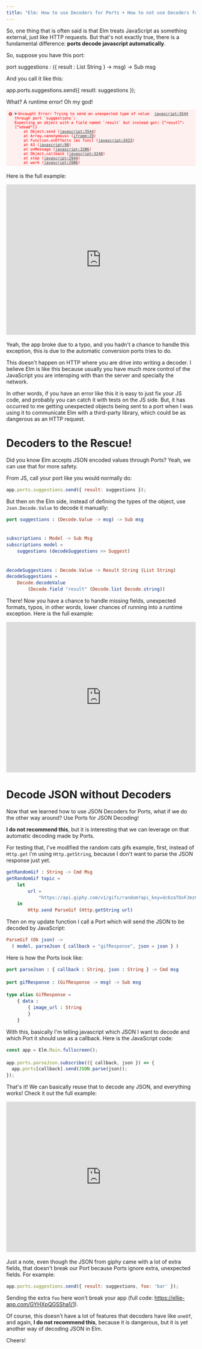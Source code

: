 ```yaml
---
title: "Elm: How to use Decoders for Ports + How to not use Decoders for JSON"
---
```


So, one thing that is often said is that Elm treats JavaScript as something external, just like HTTP requests. But that's not exactly true, there is a fundamental difference: **ports decode javascript automatically**.

So, suppose you have this port:

port suggestions : ({ result : List String } -> msg) -> Sub msg

And you call it like this:

app.ports.suggestions.send({ resutl: suggestions });

What? A runtime error! Oh my god!

![](../img/elm-port-decoders1.png)

Here is the full example:

<iframe src="https://ellie-app.com/embed/jKj5nssDp2a1" style="width:100%; height:400px; border:0; overflow:hidden;" sandbox="allow-modals allow-forms allow-popups allow-scripts allow-same-origin"></iframe>

Yeah, the app broke due to a typo, and you hadn't a chance to handle this exception, this is due to the automatic conversion ports tries to do.

This doesn't happen on HTTP where you are drive into writing a decoder. I believe Elm is like this because usually you have much more control of the JavaScript you are interoping with than the server and specially the network.

In other words, if you have an error like this it is easy to just fix your JS code, and probably you can catch it with tests on the JS side. But, it has occurred to me getting unexpected objects being sent to a port when I was using it to communicate Elm with a third-party library, which could be as dangerous as an HTTP request.

Decoders to the Rescue!
=======================

Did you know Elm accepts JSON encoded values through Ports? Yeah, we can use that for more safety.

From JS, call your port like you would normally do:

```javascript
app.ports.suggestions.send({ result: suggestions });
```

But then on the Elm side, instead of defining the types of the object, use `Json.Decode.Value` to decode it manually:

```elm
port suggestions : (Decode.Value -> msg) -> Sub msg


subscriptions : Model -> Sub Msg
subscriptions model =
    suggestions (decodeSuggestions >> Suggest)


decodeSuggestions : Decode.Value -> Result String (List String)
decodeSuggestions =
    Decode.decodeValue
        (Decode.field "result" (Decode.list Decode.string))
```

There! Now you have a chance to handle missing fields, unexpected formats, typos, in other words, lower chances of running into a runtime exception. Here is the full example:

<iframe src="https://ellie-app.com/embed/jKjf8wQMYya1" style="width:100%; height:400px; border:0; overflow:hidden;" sandbox="allow-modals allow-forms allow-popups allow-scripts allow-same-origin"></iframe>

Decode JSON without Decoders
============================

Now that we learned how to use JSON Decoders for Ports, what if we do the other way around? Use Ports for JSON Decoding!

**I do not recommend this**, but it is interesting that we can leverage on that automatic decoding made by Ports.

For testing that, I've modified the random cats gifs example, first, instead of `Http.get` i'm using `Http.getString`, because I don't want to parse the JSON response just yet.

```elm
getRandomGif : String -> Cmd Msg
getRandomGif topic =
    let
        url =
            "https://api.giphy.com/v1/gifs/random?api_key=dc6zaTOxFJmzC&tag=" ++ topic
    in
        Http.send ParseGif (Http.getString url)
```

Then on my update function I call a Port which will send the JSON to be decoded by JavaScript:

```elm
ParseGif (Ok json) ->
  ( model, parseJson { callback = "gifResponse", json = json } )
```

Here is how the Ports look like:

```elm
port parseJson : { callback : String, json : String } -> Cmd msg

port gifResponse : (GifResponse -> msg) -> Sub msg

type alias GifResponse =
    { data :
        { image_url : String
        }
    }
```

With this, basically I'm telling javascript which JSON I want to decode and which Port it should use as a callback. Here is the JavaScript code:

```javascript
const app = Elm.Main.fullscreen();

app.ports.parseJson.subscribe(({ callback, json }) => {
  app.ports[callback].send(JSON.parse(json));
});
```

That's it! We can basically reuse that to decode any JSON, and everything works! Check it out the full example:

<iframe src="https://ellie-app.com/embed/jKjQ2YLV3wa1" style="width:100%; height:400px; border:0; overflow:hidden;" sandbox="allow-modals allow-forms allow-popups allow-scripts allow-same-origin"></iframe>

Just a note, even though the JSON from giphy came with a lot of extra fields, that doesn't break our Port because Ports ignore extra, unexpected fields. For example:

```javascript
app.ports.suggestions.send({ result: suggestions, foo: 'bar' });
```

Sending the extra `foo` here won't break your app (full code: <https://ellie-app.com/GYHXpQGSSha1/1>).

Of course, this doesn't have a lot of features that decoders have like `oneOf`, and again, **I do not recommend this**, because it is dangerous, but it is yet another way of decoding JSON in Elm.

Cheers!